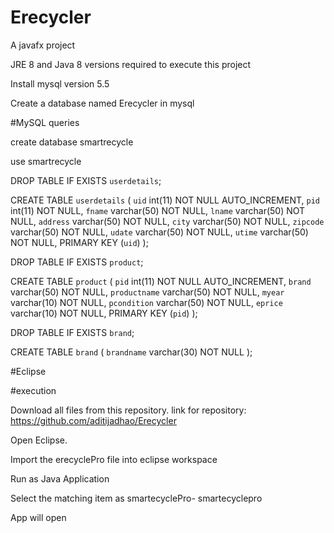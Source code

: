 # Erecycler
A javafx project

JRE 8 and Java 8 versions required to execute this project

Install mysql version 5.5

Create a database named Erecycler in mysql

#MySQL queries

create database smartrecycle 

use smartrecycle

DROP TABLE IF EXISTS `userdetails`;

CREATE TABLE `userdetails` (
  `uid` int(11) NOT NULL AUTO_INCREMENT,
  `pid` int(11) NOT NULL,
  `fname` varchar(50) NOT NULL,
  `lname` varchar(50) NOT NULL,
  `address` varchar(50) NOT NULL,
  `city` varchar(50) NOT NULL,
  `zipcode` varchar(50) NOT NULL,
  `udate` varchar(50) NOT NULL,
  `utime` varchar(50) NOT NULL,
  PRIMARY KEY (`uid`)
);


DROP TABLE IF EXISTS `product`;

CREATE TABLE `product` (
  `pid` int(11) NOT NULL AUTO_INCREMENT,
  `brand` varchar(50) NOT NULL,
  `productname` varchar(50) NOT NULL,
  `myear` varchar(10) NOT NULL,
  `pcondition` varchar(50) NOT NULL,
  `eprice` varchar(10) NOT NULL,
  PRIMARY KEY (`pid`)
);

DROP TABLE IF EXISTS `brand`;

CREATE TABLE `brand` (
  `brandname` varchar(30) NOT NULL
);


#Eclipse 

#execution

Download all files from this repository. link for repository:  https://github.com/aditijadhao/Erecycler

Open Eclipse.

Import the erecyclePro file into eclipse workspace

Run as Java Application

Select the matching item as smartecyclePro- smartecyclepro

App will open
